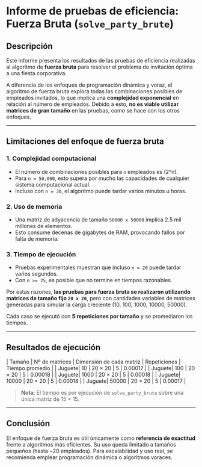 # Informe de pruebas de eficiencia: Fuerza Bruta (`solve_party_brute`)

## Descripción

Este informe presenta los resultados de las pruebas de eficiencia realizadas al algoritmo de **fuerza bruta** para resolver el problema de invitación óptima a una fiesta corporativa.

A diferencia de los enfoques de programación dinámica y voraz, el algoritmo de fuerza bruta explora todas las combinaciones posibles de empleados invitados, lo que implica una **complejidad exponencial** en relación al número de empleados. Debido a esto, **no es viable utilizar matrices de gran tamaño** en las pruebas, como se hace con los otros enfoques.

---

## Limitaciones del enfoque de fuerza bruta

### 1. Complejidad computacional
- El número de combinaciones posibles para `n` empleados es \(2^n\).
- Para `n = 50,000`, esto supera por mucho las capacidades de cualquier sistema computacional actual.
- Incluso con `n = 30`, el algoritmo puede tardar varios minutos u horas.

### 2. Uso de memoria
- Una matriz de adyacencia de tamaño `50000 x 50000` implica 2.5 mil millones de elementos.
- Esto consume decenas de gigabytes de RAM, provocando fallos por falta de memoria.

### 3. Tiempo de ejecución
- Pruebas experimentales muestran que incluso `n = 20` puede tardar varios segundos.
- Con `n >= 25`, es posible que no termine en tiempos razonables.

Por estas razones, **las pruebas para fuerza bruta se realizaron utilizando matrices de tamaño fijo `20 x 20`**, pero con cantidades variables de matrices generadas para simular la carga creciente (10, 100, 1000, 10000, 50000).

Cada caso se ejecutó con **5 repeticiones por tamaño** y se promediaron los tiempos.

---

## Resultados de ejecución

| Tamaño | Nº de matrices | Dimensión de cada matriz | Repeticiones | Tiempo promedio |
| Juguete|    10          |       20 × 20            | 5            |   0.00017       |
| Juguete|    100         |       20 × 20            | 5            |   0.00018       |
| Juguete|    1000        |       20 × 20            | 5            |   0.00018       |
| Juguete|    10000       |       20 × 20            | 5            |   0.00018       |
| Juguete|    50000       |       20 × 20            | 5            |   0.00017       |        

> **Nota**: El tiempo es por ejecución de `solve_party_brute` sobre una única matriz de 15 × 15.

---

## Conclusión

El enfoque de fuerza bruta es útil únicamente como **referencia de exactitud** frente a algoritmos más eficientes. Su uso queda limitado a tamaños pequeños (hasta ~20 empleados). Para escalabilidad y uso real, se recomienda emplear programación dinámica o algoritmos voraces.